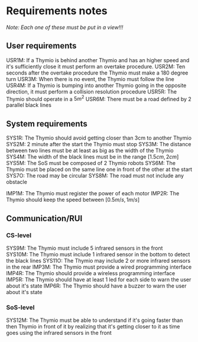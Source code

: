 # Requirements notes

*Note: Each one of these must be put in a view!!!*

## User requirements

USR1M: If a Thymio is behind another Thymio and has an higher speed and it's sufficiently close it must perform an overtake procedure.
USR2M: Ten seconds after the overtake procedure the Thymio must make a 180 degree turn
USR3M: When there is no event, the Thymio must follow the line
USR4M: If a Thymio is bumping into another Thymio going in the opposite direction, it must perform a collision resolution procedure
USR5R: The Thymio should operate in a $5m^2$
USR6M: There must be a road defined by 2 parallel black lines

## System requirements

SYS1R: The Thymio should avoid getting closer than 3cm to another Thymio
SYS2M: 2 minute after the start the Thymio must stop
SYS3M: The distance between two lines must be at least as big as the width of the Thymio
SYS4M: The width of the black lines must be in the range $[1.5cm, 2cm]$
SYS5M: The SoS must be composed of 2 Thymio robots
SYS6M: The Thymio must be placed on the same line one in front of the other at the start
SYS7O: The road may be circular
SYS8M: The road must not include any obstacle

IMP1M: The Thymio must register the power of each motor
IMP2R: The Thymio should keep the speed between $[0.5m/s, 1m/s]$

## Communication/RUI

### CS-level

SYS9M: The Thymio must include 5 infrared sensors in the front  
SYS10M: The Thymio must include 1 infrared sensor in the bottom to detect the black lines
SYS11O: The Thymio may include 2 or more infrared sensors in the rear
IMP3M: The Thymio must provide a wired programming interface
IMP4R: The Thymio should provide a wireless programming interface
IMP5R: The Thymio should have at least 1 led for each side to warn the user about it's state
IMP6R: The Thymio should have a buzzer to warn the user about it's state

### SoS-level

SYS12M: The Thymio must be able to understand if it's going faster than then Thymio in front of it by realizing that it's getting closer to it as time goes using the infrared sensors in the front
